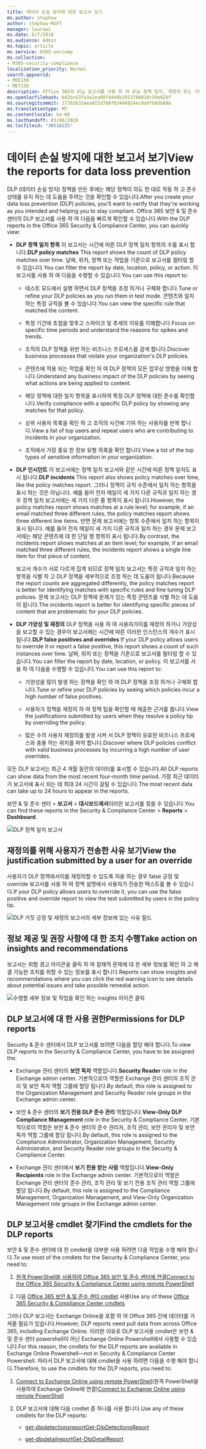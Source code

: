 ```yaml
---
title: 데이터 손실 방지에 대한 보고서 보기
ms.author: stephow
author: stephow-MSFT
manager: laurawi
ms.date: 6/7/2018
ms.audience: Admin
ms.topic: article
ms.service: O365-seccomp
ms.collection:
- M365-security-compliance
localization_priority: Normal
search.appverid:
- MOE150
- MET150
description: Office 365의 dlp 보고서를 사용 하 여 dlp 정책 일치, 재정의 또는 가양성의 수를 빠르게 확인할 수 있습니다. 시간이 경과 함에 따라 작업 시간을 초과 하 고 있는지 여부를 확인할 수 있습니다. 다양 한 방법으로 보고서를 필터링 합니다. 그래프의 선에서 점을 선택 하 여 추가 세부 정보를 확인 합니다.
ms.openlocfilehash: bd2bc63fa3e2ea08f44ddb3923786010c59e829f
ms.sourcegitcommit: 173936324ea015d788703440924ec8a9fb0db88b
ms.translationtype: MT
ms.contentlocale: ko-KR
ms.lasthandoff: 03/08/2019
ms.locfileid: "30510225"
---
```

# <a name="view-the-reports-for-data-loss-prevention"></a><span data-ttu-id="a082b-103">데이터 손실 방지에 대한 보고서 보기</span><span class="sxs-lookup"><span data-stu-id="a082b-103">View the reports for data loss prevention</span></span>

<span data-ttu-id="a082b-104">DLP (데이터 손실 방지) 정책을 만든 후에는 해당 정책이 의도 한 대로 작동 하 고 준수 상태를 유지 하는 데 도움을 주려는 것을 확인할 수 있습니다.</span><span class="sxs-lookup"><span data-stu-id="a082b-104">After you create your data loss prevention (DLP) policies, you'll want to verify that they're working as you intended and helping you to stay compliant.</span></span> <span data-ttu-id="a082b-105">Office 365 보안 &amp; 및 준수 센터의 DLP 보고서를 사용 하 여 다음을 빠르게 확인할 수 있습니다.</span><span class="sxs-lookup"><span data-stu-id="a082b-105">With the DLP reports in the Office 365 Security &amp; Compliance Center, you can quickly view:</span></span>
  
- <span data-ttu-id="a082b-106">**DLP 정책 일치 항목** 이 보고서는 시간에 따른 DLP 정책 일치 항목의 수를 표시 합니다.</span><span class="sxs-lookup"><span data-stu-id="a082b-106">**DLP policy matches** This report shows the count of DLP policy matches over time.</span></span> <span data-ttu-id="a082b-107">날짜, 위치, 정책 또는 작업을 기준으로 보고서를 필터링 할 수 있습니다.</span><span class="sxs-lookup"><span data-stu-id="a082b-107">You can filter the report by date, location, policy, or action.</span></span> <span data-ttu-id="a082b-108">이 보고서를 사용 하 여 다음을 수행할 수 있습니다.</span><span class="sxs-lookup"><span data-stu-id="a082b-108">You can use this report to:</span></span> 
    
  - <span data-ttu-id="a082b-109">테스트 모드에서 실행 하면서 DLP 정책을 조정 하거나 구체화 합니다.</span><span class="sxs-lookup"><span data-stu-id="a082b-109">Tune or refine your DLP policies as you run them in test mode.</span></span> <span data-ttu-id="a082b-110">콘텐츠와 일치 하는 특정 규칙을 볼 수 있습니다.</span><span class="sxs-lookup"><span data-stu-id="a082b-110">You can view the specific rule that matched the content.</span></span>
    
  - <span data-ttu-id="a082b-111">특정 기간에 초점을 맞추고 스파이크 및 추세의 이유를 이해합니다.</span><span class="sxs-lookup"><span data-stu-id="a082b-111">Focus on specific time periods and understand the reasons for spikes and trends.</span></span>
    
  - <span data-ttu-id="a082b-112">조직의 DLP 정책을 위반 하는 비즈니스 프로세스를 검색 합니다.</span><span class="sxs-lookup"><span data-stu-id="a082b-112">Discover business processes that violate your organization's DLP policies.</span></span>
    
  - <span data-ttu-id="a082b-113">콘텐츠에 적용 되는 작업을 확인 하 여 DLP 정책의 모든 업무상 영향을 이해 합니다.</span><span class="sxs-lookup"><span data-stu-id="a082b-113">Understand any business impact of the DLP policies by seeing what actions are being applied to content.</span></span>
    
  - <span data-ttu-id="a082b-114">해당 정책에 대한 일치 항목을 표시하여 특정 DLP 정책에 대한 준수를 확인합니다.</span><span class="sxs-lookup"><span data-stu-id="a082b-114">Verify compliance with a specific DLP policy by showing any matches for that policy.</span></span>
    
  - <span data-ttu-id="a082b-115">상위 사용자 목록을 확인 하 고 조직의 사건에 기여 하는 사용자를 반복 합니다.</span><span class="sxs-lookup"><span data-stu-id="a082b-115">View a list of top users and repeat users who are contributing to incidents in your organization.</span></span>
    
  - <span data-ttu-id="a082b-116">조직에서 가장 중요 한 정보 유형 목록을 확인 합니다.</span><span class="sxs-lookup"><span data-stu-id="a082b-116">View a list of the top types of sensitive information in your organization.</span></span>
    
- <span data-ttu-id="a082b-117">**DLP 인시던트** 이 보고서에는 정책 일치 보고서와 같은 시간에 따른 정책 일치도 표시 됩니다.</span><span class="sxs-lookup"><span data-stu-id="a082b-117">**DLP incidents** This report also shows policy matches over time, like the policy matches report.</span></span> <span data-ttu-id="a082b-118">그러나 정책이 규칙 수준에서 일치 하는 항목을 표시 하는 것은 아닙니다. 예를 들어 전자 메일이 세 가지 다른 규칙과 일치 하는 경우 정책 일치 보고서에는 세 가지 다른 줄 항목이 표시 됩니다.</span><span class="sxs-lookup"><span data-stu-id="a082b-118">However, the policy matches report shows matches at a rule level; for example, if an email matched three different rules, the policy matches report shows three different line items.</span></span> <span data-ttu-id="a082b-119">반면 문제 보고서에는 항목 수준에서 일치 하는 항목이 표시 됩니다. 예를 들어 전자 메일이 세 가지 다른 규칙과 일치 하는 경우 문제 보고서에는 해당 콘텐츠에 대 한 단일 행 항목이 표시 됩니다.</span><span class="sxs-lookup"><span data-stu-id="a082b-119">By contrast, the incidents report shows matches at an item level; for example, if an email matched three different rules, the incidents report shows a single line item for that piece of content.</span></span> 
    
  <span data-ttu-id="a082b-120">보고서 개수가 서로 다르게 집계 되므로 정책 일치 보고서는 특정 규칙과 일치 하는 항목을 식별 하 고 DLP 정책을 세부적으로 조정 하는 데 도움이 됩니다.</span><span class="sxs-lookup"><span data-stu-id="a082b-120">Because the report counts are aggregated differently, the policy matches report is better for identifying matches with specific rules and fine tuning DLP policies.</span></span> <span data-ttu-id="a082b-121">문제 보고서는 DLP 정책에 문제가 있는 특정 콘텐츠를 식별 하는 데 도움이 됩니다.</span><span class="sxs-lookup"><span data-stu-id="a082b-121">The incidents report is better for identifying specific pieces of content that are problematic for your DLP policies.</span></span>
    
- <span data-ttu-id="a082b-122">**DLP 가양성 및 재정의** DLP 정책을 사용 하 여 사용자가이를 재정의 하거나 가양성을 보고할 수 있는 경우이 보고서에는 시간에 따른 이러한 인스턴스의 개수가 표시 됩니다.</span><span class="sxs-lookup"><span data-stu-id="a082b-122">**DLP false positives and overrides** If your DLP policy allows users to override it or report a false positive, this report shows a count of such instances over time.</span></span> <span data-ttu-id="a082b-123">날짜, 위치 또는 정책을 기준으로 보고서를 필터링 할 수 있습니다.</span><span class="sxs-lookup"><span data-stu-id="a082b-123">You can filter the report by date, location, or policy.</span></span> <span data-ttu-id="a082b-124">이 보고서를 사용 하 여 다음을 수행할 수 있습니다.</span><span class="sxs-lookup"><span data-stu-id="a082b-124">You can use this report to:</span></span> 
    
  - <span data-ttu-id="a082b-125">가양성을 많이 발생 하는 정책을 확인 하 여 DLP 정책을 조정 하거나 구체화 합니다.</span><span class="sxs-lookup"><span data-stu-id="a082b-125">Tune or refine your DLP policies by seeing which policies incur a high number of false positives.</span></span>
    
  - <span data-ttu-id="a082b-126">사용자가 정책을 재정의 하 여 정책 팁을 확인할 때 제출한 근거를 봅니다.</span><span class="sxs-lookup"><span data-stu-id="a082b-126">View the justifications submitted by users when they resolve a policy tip by overriding the policy.</span></span>
    
  - <span data-ttu-id="a082b-127">많은 수의 사용자 재정의를 발생 시켜 서 DLP 정책이 유효한 비즈니스 프로세스와 충돌 하는 위치를 파악 합니다.</span><span class="sxs-lookup"><span data-stu-id="a082b-127">Discover where DLP policies conflict with valid business processes by incurring a high number of user overrides.</span></span>
    
<span data-ttu-id="a082b-128">모든 DLP 보고서는 최근 4 개월 동안의 데이터를 표시할 수 있습니다.</span><span class="sxs-lookup"><span data-stu-id="a082b-128">All DLP reports can show data from the most recent four-month time period.</span></span> <span data-ttu-id="a082b-129">가장 최근 데이터가 보고서에 표시 되는 데 최대 24 시간이 걸릴 수 있습니다.</span><span class="sxs-lookup"><span data-stu-id="a082b-129">The most recent data can take up to 24 hours to appear in the reports.</span></span>
  
<span data-ttu-id="a082b-130">보안 &amp; 및 준수 센터 \> **보고서** \> **대시보드에서**이러한 보고서를 찾을 수 있습니다.</span><span class="sxs-lookup"><span data-stu-id="a082b-130">You can find these reports in the Security &amp; Compliance Center \> **Reports** \> **Dashboard**.</span></span>
  
![DLP 정책 일치 보고서](media/117d20c9-d379-403f-ad68-1f5cd6c4e5cf.png)
  
## <a name="view-the-justification-submitted-by-a-user-for-an-override"></a><span data-ttu-id="a082b-132">재정의를 위해 사용자가 전송한 사유 보기</span><span class="sxs-lookup"><span data-stu-id="a082b-132">View the justification submitted by a user for an override</span></span>

<span data-ttu-id="a082b-133">사용자가 DLP 정책에서이를 재정의할 수 있도록 허용 하는 경우 false 긍정 및 override 보고서를 사용 하 여 정책 설명에서 사용자가 전송한 텍스트를 볼 수 있습니다.</span><span class="sxs-lookup"><span data-stu-id="a082b-133">If your DLP policy allows users to override it, you can use the false positive and override report to view the text submitted by users in the policy tip.</span></span>
  
![DLP 거짓 긍정 및 재정의 보고서의 세부 정보에 있는 사유 필드](media/e11e3126-026d-4e77-a16d-74a0686d1fa3.png)
  
## <a name="take-action-on-insights-and-recommendations"></a><span data-ttu-id="a082b-135">정보 제공 및 권장 사항에 대 한 조치 수행</span><span class="sxs-lookup"><span data-stu-id="a082b-135">Take action on insights and recommendations</span></span>

<span data-ttu-id="a082b-136">보고서는 위험 경고 아이콘을 클릭 하 여 잠재적 문제에 대 한 세부 정보를 확인 하 고 해결 가능한 조치를 취할 수 있는 정보를 표시 합니다.</span><span class="sxs-lookup"><span data-stu-id="a082b-136">Reports can show insights and recommendations where you can click the red warning icon to see details about potential issues and take possible remedial action.</span></span>
  
![수행할 세부 정보 및 작업을 확인 하는 insights 아이콘 클릭](media/51782036-7299-4960-8175-75c2b1637159.png)
  
## <a name="permissions-for-dlp-reports"></a><span data-ttu-id="a082b-138">DLP 보고서에 대 한 사용 권한</span><span class="sxs-lookup"><span data-stu-id="a082b-138">Permissions for DLP reports</span></span>

<span data-ttu-id="a082b-139">Security & 준수 센터에서 DLP 보고서를 보려면 다음을 할당 해야 합니다.</span><span class="sxs-lookup"><span data-stu-id="a082b-139">To view DLP reports in the Security & Compliance Center, you have to be assigned the:</span></span>

- <span data-ttu-id="a082b-140">Exchange 관리 센터의 **보안 독자** 역할입니다.</span><span class="sxs-lookup"><span data-stu-id="a082b-140">**Security Reader** role in the Exchange admin center.</span></span> <span data-ttu-id="a082b-141">기본적으로이 역할은 Exchange 관리 센터의 조직 관리 및 보안 독자 역할 그룹에 할당 됩니다.</span><span class="sxs-lookup"><span data-stu-id="a082b-141">By default, this role is assigned to the Organization Management and Security Reader role groups in the Exchange admin center.</span></span>

- <span data-ttu-id="a082b-142">보안 & 준수 센터의 **보기 전용 DLP 준수 관리** 역할입니다.</span><span class="sxs-lookup"><span data-stu-id="a082b-142">**View-Only DLP Compliance Management** role in the Security & Compliance Center.</span></span> <span data-ttu-id="a082b-143">기본적으로이 역할은 보안 & 준수 센터의 준수 관리자, 조직 관리, 보안 관리자 및 보안 독자 역할 그룹에 할당 됩니다.</span><span class="sxs-lookup"><span data-stu-id="a082b-143">By default, this role is assigned to the Compliance Administrator, Organization Management, Security Administrator, and Security Reader role groups in the Security & Compliance Center.</span></span>

- <span data-ttu-id="a082b-144">Exchange 관리 센터에서 **보기 전용 받는 사람** 역할입니다.</span><span class="sxs-lookup"><span data-stu-id="a082b-144">**View-Only Recipients** role in the Exchange admin center.</span></span> <span data-ttu-id="a082b-145">기본적으로이 역할은 Exchange 관리 센터의 준수 관리, 조직 관리 및 보기 전용 조직 관리 역할 그룹에 할당 됩니다.</span><span class="sxs-lookup"><span data-stu-id="a082b-145">By default, this role is assigned to the Compliance Management, Organization Management, and View-Only Organization Management role groups in the Exchange admin center.</span></span>

## <a name="find-the-cmdlets-for-the-dlp-reports"></a><span data-ttu-id="a082b-146">DLP 보고서용 cmdlet 찾기</span><span class="sxs-lookup"><span data-stu-id="a082b-146">Find the cmdlets for the DLP reports</span></span>

<span data-ttu-id="a082b-147">보안 &amp; 및 준수 센터에 대 한 cmdlet을 대부분 사용 하려면 다음 작업을 수행 해야 합니다.</span><span class="sxs-lookup"><span data-stu-id="a082b-147">To use most of the cmdlets for the Security &amp; Compliance Center, you need to:</span></span>
  
1. [<span data-ttu-id="a082b-148">원격 PowerShell을 사용하여 Office 365 보안 및 준수 센터에 연결</span><span class="sxs-lookup"><span data-stu-id="a082b-148">Connect to the Office 365 Security &amp; Compliance Center using remote PowerShell</span></span>](http://go.microsoft.com/fwlink/?LinkID=799771&amp;clcid=0x409)
    
2. <span data-ttu-id="a082b-149">다음 [Office 365 보안 &amp; 및 준수 센터 cmdlet](http://go.microsoft.com/fwlink/?LinkID=799772&amp;clcid=0x409) 사용</span><span class="sxs-lookup"><span data-stu-id="a082b-149">Use any of these [Office 365 Security &amp; Compliance Center cmdlets](http://go.microsoft.com/fwlink/?LinkID=799772&amp;clcid=0x409)</span></span>
    
<span data-ttu-id="a082b-150">그러나 DLP 보고서는 Exchange Online을 포함 하 여 Office 365 간에 데이터를 가져올 필요가 있습니다.</span><span class="sxs-lookup"><span data-stu-id="a082b-150">However, DLP reports need pull data from across Office 365, including Exchange Online.</span></span> <span data-ttu-id="a082b-151">이러한 이유로 DLP 보고서용 cmdlet은 보안 &amp; 및 준수 센터 powershell이 아닌 Exchange Online Powershell에서 사용할 수 있습니다.</span><span class="sxs-lookup"><span data-stu-id="a082b-151">For this reason, the cmdlets for the DLP reports are available in Exchange Online Powershell—not in Security &amp; Compliance Center Powershell.</span></span> <span data-ttu-id="a082b-152">따라서 DLP 보고서에 대해 cmdlet을 사용 하려면 다음을 수행 해야 합니다.</span><span class="sxs-lookup"><span data-stu-id="a082b-152">Therefore, to use the cmdlets for the DLP reports, you need to:</span></span>
  
1. <span data-ttu-id="a082b-153">[Connect to Exchange Online using remote PowerShell](http://go.microsoft.com/fwlink/?LinkID=799773&amp;clcid=0x409)(원격 PowerShell을 사용하여 Exchange Online에 연결)</span><span class="sxs-lookup"><span data-stu-id="a082b-153">[Connect to Exchange Online using remote PowerShell](http://go.microsoft.com/fwlink/?LinkID=799773&amp;clcid=0x409)</span></span>
    
2. <span data-ttu-id="a082b-154">DLP 보고서에 대해 다음 cmdlet 중 하나를 사용 합니다.</span><span class="sxs-lookup"><span data-stu-id="a082b-154">Use any of these cmdlets for the DLP reports:</span></span>
    
      - [<span data-ttu-id="a082b-155">get-dlpdetectionsreport</span><span class="sxs-lookup"><span data-stu-id="a082b-155">Get-DlpDetectionsReport</span></span>](http://go.microsoft.com/fwlink/?LinkID=799774&amp;clcid=0x409)
    
      - [<span data-ttu-id="a082b-156">get-dlpdetailreport</span><span class="sxs-lookup"><span data-stu-id="a082b-156">Get-DlpDetailReport</span></span>](http://go.microsoft.com/fwlink/?LinkID=799775&amp;clcid=0x409)
    

